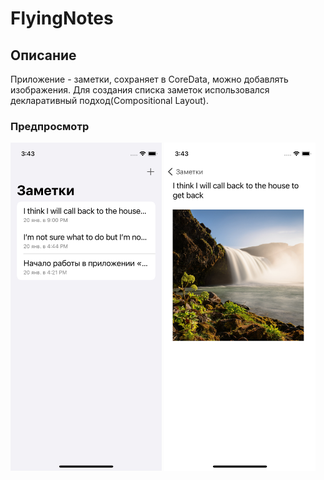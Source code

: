 # FlyingNotes

## Описание
Приложение - заметки, сохраняет в CoreData, можно добавлять изображения.
Для создания списка заметок использовался декларативный подход(Compositional Layout).

### Предпросмотр
<p align="left">
<img src="https://raw.githubusercontent.com/Vonckad/FlyingNotes/main/1.png" width="48%"> 
<img src="https://raw.githubusercontent.com/Vonckad/FlyingNotes/main/2.png" width="48%"> 
</p>
